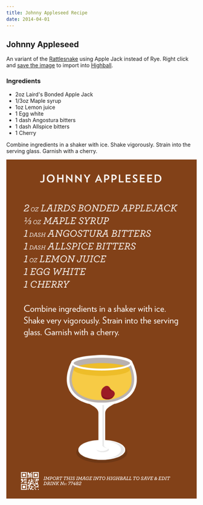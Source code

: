 ```yaml
---
title: Johnny Appleseed Recipe
date: 2014-04-01
---
```


## Johnny Appleseed

An variant of the [Rattlesnake]() using Apple Jack instead of Rye. Right click and [save the image](#highball-import) to import into [Highball](http://www.studioneat.com/products/highball).

### Ingredients

* 2oz Laird's Bonded Apple Jack
* 1/3oz Maple syrup
* 1oz Lemon juice
* 1 Egg white
* 1 dash Angostura bitters
* 1 dash Allspice bitters
* 1 Cherry

Combine ingredients in a shaker with ice. Shake vigorously. Strain into the serving glass. Garnish with a cherry.

<a name="highball-import">
  <img src="/img/cocktails/johnny-appleseed.png" 
    class="raised"
    alt="Recipe for Johnny Appleseed" />
</a>